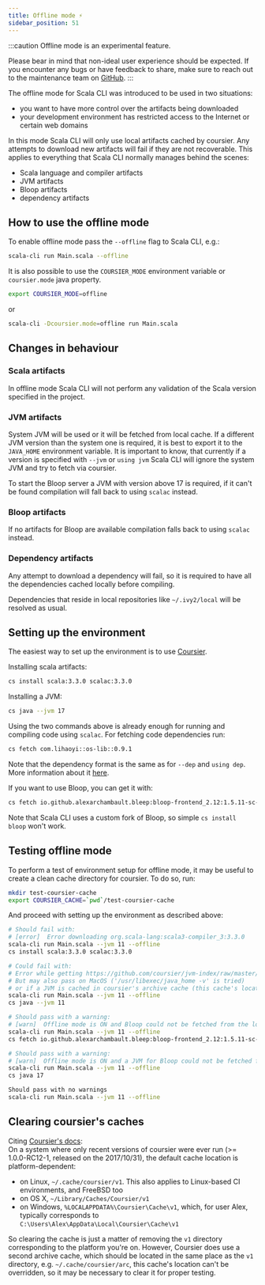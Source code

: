 ```yaml
---
title: Offline mode ⚡️
sidebar_position: 51
---
```


:::caution
Offline mode is an experimental feature.

Please bear in mind that non-ideal user experience should be expected.
If you encounter any bugs or have feedback to share, make sure to reach out to the maintenance team
on [GitHub](https://github.com/VirtusLab/scala-cli).
:::

The offline mode for Scala CLI was introduced to be used in two situations:
- you want to have more control over the artifacts being downloaded
- your development environment has restricted access to the Internet or certain web domains

In this mode Scala CLI will only use local artifacts cached by coursier. Any attempts to download new artifacts will fail if they are not recoverable.
This applies to everything that Scala CLI normally manages behind the scenes:
- Scala language and compiler artifacts
- JVM artifacts
- Bloop artifacts
- dependency artifacts

## How to use the offline mode

To enable offline mode pass the `--offline` flag to Scala CLI, e.g.:

```bash ignore
scala-cli run Main.scala --offline
```

It is also possible to use the `COURSIER_MODE` environment variable or `coursier.mode` java property.
```bash ignore
export COURSIER_MODE=offline
```
or
```bash ignore
scala-cli -Dcoursier.mode=offline run Main.scala 
```

## Changes in behaviour

### Scala artifacts
In offline mode Scala CLI will not perform any validation of the Scala version specified in the project.

### JVM artifacts
System JVM will be used or it will be fetched from local cache.
If a different JVM version than the system one is required, it is best to export it to the `JAVA_HOME` environment variable.
It is important to know, that currently if a version is specified with `--jvm` or `using jvm` Scala CLI will ignore the system JVM and try to fetch via coursier.

To start the Bloop server a JVM with version above 17 is required, if it can't be found compilation will fall back to using `scalac` instead.

### Bloop artifacts
If no artifacts for Bloop are available compilation falls back to using `scalac` instead.

### Dependency artifacts
Any attempt to download a dependency will fail, so it is required to have all the dependencies cached locally before compiling.

Dependencies that reside in local repositories like `~/.ivy2/local` will be resolved as usual.

## Setting up the environment

The easiest way to set up the environment is to use [Coursier](https://get-coursier.io).

Installing scala artifacts:
```bash ignore
cs install scala:3.3.0 scalac:3.3.0
```

Installing a JVM:
```bash ignore
cs java --jvm 17
```

Using the two commands above is already enough for running and compiling code using `scalac`.
For fetching code dependencies run:
```bash ignore
cs fetch com.lihaoyi::os-lib::0.9.1
```
Note that the dependency format is the same as for `--dep` and `using dep`. More information about it [here](./dependencies.md).

If you want to use Bloop, you can get it with:
```bash ignore
cs fetch io.github.alexarchambault.bleep:bloop-frontend_2.12:1.5.11-sc-2 
```
Note that Scala CLI uses a custom fork of Bloop, so simple `cs install bloop` won't work.

## Testing offline mode

To perform a test of environment setup for offline mode, it may be useful to create a clean cache directory for coursier.
To do so, run:
```bash ignore
mkdir test-coursier-cache
export COURSIER_CACHE=`pwd`/test-coursier-cache
```
And proceed with setting up the environment as described above:
```bash ignore
# Should fail with:
# [error]  Error downloading org.scala-lang:scala3-compiler_3:3.3.0
scala-cli run Main.scala --jvm 11 --offline
cs install scala:3.3.0 scalac:3.3.0

# Could fail with:
# Error while getting https://github.com/coursier/jvm-index/raw/master/index.json
# But may also pass on MacOS ('/usr/libexec/java_home -v' is tried)
# or if a JVM is cached in coursier's archive cache (this cache's location can't be overridden), you may want to clear it, see section below
scala-cli run Main.scala --jvm 11 --offline
cs java --jvm 11

# Should pass with a warning:
# [warn]  Offline mode is ON and Bloop could not be fetched from the local cache, using scalac as fallback
scala-cli run Main.scala --jvm 11 --offline
cs fetch io.github.alexarchambault.bleep:bloop-frontend_2.12:1.5.11-sc-2 

# Should pass with a warning:
# [warn]  Offline mode is ON and a JVM for Bloop could not be fetched from the local cache, using scalac as fallback
scala-cli run Main.scala --jvm 11 --offline
cs java 17

Should pass with no warnings
scala-cli run Main.scala --jvm 11 --offline
```

## Clearing coursier's caches
Citing [Coursier's docs](https://get-coursier.io/docs/cache#default-location): <br/>
On a system where only recent versions of coursier were ever run (>= 1.0.0-RC12-1, released on the 2017/10/31), the default cache location is platform-dependent:
- on Linux, `~/.cache/coursier/v1`. This also applies to Linux-based CI environments, and FreeBSD too
- on OS X, `~/Library/Caches/Coursier/v1`
- on Windows, `%LOCALAPPDATA%\Coursier\Cache\v1`, which, for user Alex, typically corresponds to `C:\Users\Alex\AppData\Local\Coursier\Cache\v1`

So clearing the cache is just a matter of removing the `v1` directory corresponding to the platform you're on.
However, Coursier does use a second archive cache, which should be located in the same place as the `v1` directory, e.g. `~/.cache/coursier/arc`,
this cache's location can't be overridden, so it may be necessary to clear it for proper testing.